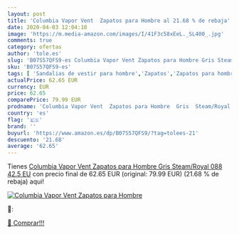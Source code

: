 ```yaml
---
layout: post
title: 'Columbia Vapor Vent  Zapatos para Hombre al 21.68 % de rebaja'
date: 2020-04-03 12:04:10
image: 'https://m.media-amazon.com/images/I/41F3c58xEeL._SL400_.jpg'
comments: true
category: ofertas
author: 'tole.es'
slug: 'B07S57QFS9-es Columbia Vapor Vent Zapatos para Hombre Gris Steam/Royal...'
sku: 'B07S57QFS9-es'
tags: [ 'Sandalias de vestir para hombre','Zapatos','Zapatos para hombre','Zapatos y complementos','zapatos', ]
actualPrice: 62.65 EUR
currency: EUR
price: 62.65
comparePrice: 79.99 EUR
prodname: 'Columbia Vapor Vent  Zapatos para Hombre  Gris  Steam/Royal 088   42.5 EU'
country: 'es'
flag: '🇪🇸'
brand: ''
buyurl: 'https://www.amazon.es/dp/B07S57QFS9/?tag=tolees-21'
descuento: '21.68'
average: '62.65'
---
```


Tienes [Columbia Vapor Vent  Zapatos para Hombre  Gris  Steam/Royal 088   42.5 EU](https://www.amazon.es/dp/B07S57QFS9/?tag=tolees-21) con precio final de  62.65 EUR (original: 79.99 EUR) (21.68 %  de rebaja) aqui!

[![Columbia Vapor Vent  Zapatos para Hombre](https://m.media-amazon.com/images/I/41F3c58xEeL._SL400_.jpg)](https://www.amazon.es/dp/B07S57QFS9/?tag=tolees-21)

🔎:


[🛒 Comprar!!!](https://www.amazon.es/dp/B07S57QFS9/?tag=tolees-21)
